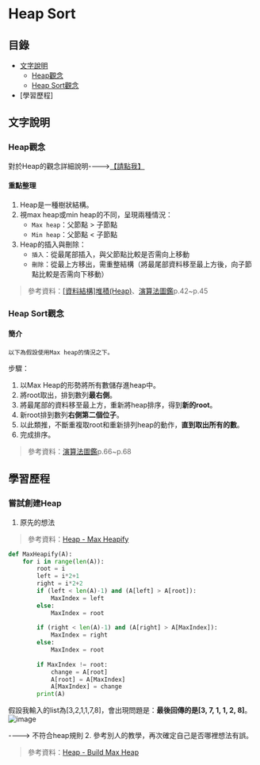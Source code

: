 # Heap Sort
## 目錄
* [文字說明](https://github.com/HTY62006/MyLearningNote/blob/master/HW2/Heap_Sort_%E8%AA%AA%E6%98%8E.md#%E6%96%87%E5%AD%97%E8%AA%AA%E6%98%8E)
  * [Heap觀念](https://github.com/HTY62006/MyLearningNote/blob/master/HW2/Heap_Sort_%E8%AA%AA%E6%98%8E.md#heap%E8%A7%80%E5%BF%B5)
  * [Heap Sort觀念](https://github.com/HTY62006/MyLearningNote/blob/master/HW2/Heap_Sort_%E8%AA%AA%E6%98%8E.md#heap-sort%E8%A7%80%E5%BF%B5)
* [學習歷程]
## 文字說明
### Heap觀念
對於Heap的觀念詳細說明---->[【請點我】](https://github.com/HTY62006/MyLearningNote/blob/master/Week6/README.md)
#### 重點整理
1. Heap是一種樹狀結構。
2. 視max heap或min heap的不同，呈現兩種情況：
   * `Max heap`：父節點 > 子節點
   * `Min heap`：父節點 < 子節點
3. Heap的插入與刪除：
   * `插入`：從最尾部插入，與父節點比較是否需向上移動
   * `刪除`：從最上方移出，需重整結構（將最尾部資料移至最上方後，向子節點比較是否需向下移動）
> 參考資料：[[資料結構]堆積(Heap)](https://ithelp.ithome.com.tw/articles/10206479)、[演算法圖鑑](https://www.books.com.tw/products/0010771263)p.42~p.45
### Heap Sort觀念
#### 簡介
```Text
以下為假設使用Max heap的情況之下。
```
步驟：
1. 以Max Heap的形勢將所有數儲存進heap中。
2. 將root取出，排到數列**最右側**。
3. 將最尾部的資料移至最上方，重新將heap排序，得到**新的root**。
4. 新root排到數列**右側第二個位子**。
5. 以此類推，不斷重複取root和重新排列heap的動作，**直到取出所有的數**。
6. 完成排序。
> 參考資料：[演算法圖鑑](https://www.books.com.tw/products/0010771263)p.66~p.68
## 學習歷程
### 嘗試創建Heap
1. 原先的想法
> 參考資料：[Heap - Max Heapify](https://www.youtube.com/watch?v=5iBUTMWGtIQ)
```Python
def MaxHeapify(A):
    for i in range(len(A)):
        root = i
        left = i*2+1
        right = i*2+2
        if (left < len(A)-1) and (A[left] > A[root]):
            MaxIndex = left
        else:
            MaxIndex = root
            
        if (right < len(A)-1) and (A[right] > A[MaxIndex]):
            MaxIndex = right
        else:
            MaxIndex = root
            
        if MaxIndex != root:
            change = A[root]
            A[root] = A[MaxIndex]
            A[MaxIndex] = change
        print(A)
```
假設我輸入的list為[3,2,1,1,7,8]，會出現問題是：**最後回傳的是[3, 7, 1, 1, 2, 8]**。
![image](https://images.plurk.com/1NTrL2FBVUmxlhYtukjdbh.png)

----> 不符合heap規則
2. 參考別人的教學，再次確定自己是否哪裡想法有誤。
> 參考資料：[Heap - Build Max Heap](https://www.youtube.com/watch?v=WsNQuCa_-PU)
